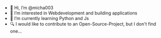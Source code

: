 - 👋 Hi, I’m @micha003
- 👀 I’m interested in Webdevelopment and building applications
- 🌱 I’m currently learning Python and Js
- 🔍 I would like to contribute to an Open-Source-Project, but I don't find one...

<!---
micha003/micha003 is a ✨ special ✨ repository because its `README.md` (this file) appears on your GitHub profile.
You can click the Preview link to take a look at your changes.
--->
